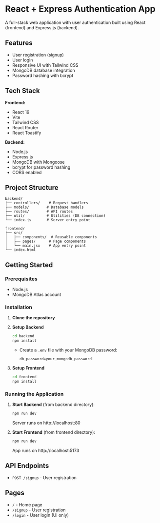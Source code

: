 # React + Express Authentication App

A full-stack web application with user authentication built using React (frontend) and Express.js (backend).

## Features

- User registration (signup)
- User login
- Responsive UI with Tailwind CSS
- MongoDB database integration
- Password hashing with bcrypt

## Tech Stack

**Frontend:**
- React 19
- Vite
- Tailwind CSS
- React Router
- React Toastify

**Backend:**
- Node.js
- Express.js
- MongoDB with Mongoose
- bcrypt for password hashing
- CORS enabled

## Project Structure

```
backend/
├── controllers/    # Request handlers
├── models/        # Database models
├── routes/        # API routes
├── util/          # Utilities (DB connection)
└── index.js       # Server entry point

frontend/
├── src/
│   ├── components/  # Reusable components
│   ├── pages/      # Page components
│   └── main.jsx    # App entry point
└── index.html
```

## Getting Started

### Prerequisites
- Node.js
- MongoDB Atlas account

### Installation

1. **Clone the repository**
2. **Setup Backend**
   ```bash
   cd backend
   npm install
   ```
   - Create a `.env` file with your MongoDB password:
     ```
     db_password=your_mongodb_password
     ```

3. **Setup Frontend**
   ```bash
   cd frontend
   npm install
   ```

### Running the Application

1. **Start Backend** (from backend directory):
   ```bash
   npm run dev
   ```
   Server runs on http://localhost:80

2. **Start Frontend** (from frontend directory):
   ```bash
   npm run dev
   ```
   App runs on http://localhost:5173

## API Endpoints

- `POST /signup` - User registration

## Pages

- `/` - Home page
- `/signup` - User registration
- `/login` - User login (UI only)